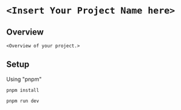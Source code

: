 # `<Insert Your Project Name here>`

## Overview

`<Overview of your project.>`

## Setup

Using "pnpm"

```
pnpm install
```

```
pnpm run dev
```
